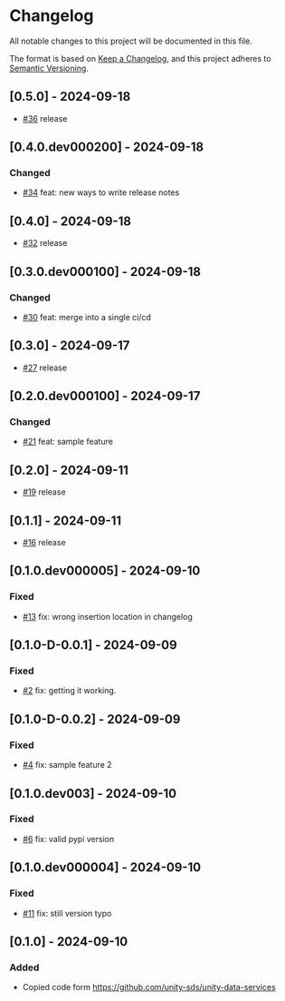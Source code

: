 # Changelog

All notable changes to this project will be documented in this file.

The format is based on [Keep a Changelog](https://keepachangelog.com/en/1.0.0/),
and this project adheres to [Semantic Versioning](https://semver.org/spec/v2.0.0.html).

## [0.5.0] - 2024-09-18

- [#36](https://github.com/unity-sds/unity-data-services/pull/36) release

## [0.4.0.dev000200] - 2024-09-18
### Changed
- [#34](https://github.com/unity-sds/unity-data-services/pull/34) feat: new ways to write release notes

## [0.4.0] - 2024-09-18

- [#32](https://github.com/unity-sds/unity-data-services/pull/32) release

## [0.3.0.dev000100] - 2024-09-18
### Changed
- [#30](https://github.com/unity-sds/unity-data-services/pull/30) feat: merge into a single ci/cd

## [0.3.0] - 2024-09-17

- [#27](https://github.com/unity-sds/unity-data-services/pull/27) release

## [0.2.0.dev000100] - 2024-09-17
### Changed
- [#21](https://github.com/unity-sds/unity-data-services/pull/21) feat: sample feature

## [0.2.0] - 2024-09-11

- [#19](https://github.com/unity-sds/unity-data-services/pull/19) release

## [0.1.1] - 2024-09-11

- [#16](https://github.com/unity-sds/unity-data-services/pull/16) release

## [0.1.0.dev000005] - 2024-09-10
### Fixed
- [#13](https://github.com/unity-sds/unity-data-services/pull/13) fix: wrong insertion location in changelog

## [0.1.0-D-0.0.1] - 2024-09-09
### Fixed
- [#2](https://github.com/unity-sds/unity-data-services/pull/2) fix: getting it working.

## [0.1.0-D-0.0.2] - 2024-09-09
### Fixed
- [#4](https://github.com/unity-sds/unity-data-services/pull/4) fix: sample feature 2

## [0.1.0.dev003] - 2024-09-10
### Fixed
- [#6](https://github.com/unity-sds/unity-data-services/pull/6) fix: valid pypi version

## [0.1.0.dev000004] - 2024-09-10
### Fixed
- [#11](https://github.com/unity-sds/unity-data-services/pull/11) fix: still version typo

## [0.1.0] - 2024-09-10
### Added
- Copied code form https://github.com/unity-sds/unity-data-services